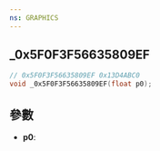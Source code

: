 ```yaml
---
ns: GRAPHICS
---
```

## _0x5F0F3F56635809EF

```c
// 0x5F0F3F56635809EF 0x13D4ABC0
void _0x5F0F3F56635809EF(float p0);
```


## 參數
* **p0**: 

